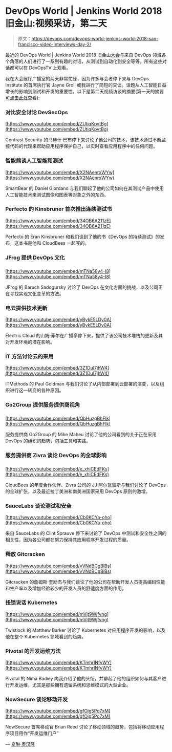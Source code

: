 # DevOps World | Jenkins World 2018 旧金山:视频采访，第二天

> 原文：<https://devops.com/devops-world-jenkins-world-2018-san-francisco-video-interviews-day-2/>

最近的 DevOps World | Jenkins World 2018 旧金山[大会](https://www.cloudbees.com/devops-world/san-francisco)与来自 DevOps 领域各个角落的人们进行了一系列有趣的对话，从测试到自动化到安全等等。所有这些对话都可以在 DevOpsTV 上观看。

我在大会展厅广播室的两天非常忙碌，因为许多与会者停下来与 DevOps Institute 的首席执行官 Jayne Groll 或我进行了简短的交谈。话题从人工智能日益增长的影响到测试和开发的重要性。以下是第二天视频访谈的摘要(第一天的摘要[可点击此处](https://devops.com/devops-world-jenkins-world-2018-san-francisco-video-interviews-day-1/)查看):

### 对比安全讨论 DevSecOps

[https://www.youtube.com/embed/ZUtiqKpvtBg](https://www.youtube.com/embed/ZUtiqKpvtBg)

Contrast Security 的马赫什·巴布停下来讨论了他公司的技术，该技术通过不断监控代码的代理来帮助应用程序保护自己，以实时查看应用程序中的任何问题。

### 智能熊谈人工智能和测试

[https://www.youtube.com/embed/X2NAenrxWYw](https://www.youtube.com/embed/X2NAenrxWYw)

SmartBear 的 Daniel Giordano 与我们聊起了他的公司如何在其测试产品中使用人工智能技术来测试图像和图表等对象之外的东西。

### Perfecto 的 Kinsbruner 首次推出连续测试书

[https://www.youtube.com/embed/34OB6A211zE](https://www.youtube.com/embed/34OB6A211zE)

Perfecto 的 Eran Kinsbruner 和我们谈到了他的书《DevOps 的持续测试》的发布，这本书是他和 CloudBees 一起写的。

### JFrog 提供 DevOps 文化

### 

[https://www.youtube.com/embed/mTNa58y4-I8](https://www.youtube.com/embed/mTNa58y4-I8)

JFrog 的 Baruch Sadogursky 讨论了 DevOps 在文化方面的挑战，以及公司正在寻找实现文化变革的方法。

### 电云提供技术更新

[https://www.youtube.com/embed/yBykE5LDy0A](https://www.youtube.com/embed/yBykE5LDy0A)

Electric Cloud 的山姆·菲尔在广播亭停下来，提供了该公司技术堆栈的更新及其对开发环境的潜在影响。

### IT 方法讨论云的采用

[https://www.youtube.com/embed/3Z1DuI7jhW4](https://www.youtube.com/embed/3Z1DuI7jhW4)

ITMethods 的 Paul Goldman 与我们讨论了从内部部署到云部署的演变，以及组织进行这一转变的各种原因。

### Go2Group 提供服务提供商视角

### 

[https://www.youtube.com/embed/QbHuzgBhFIk](https://www.youtube.com/embed/QbHuzgBhFIk)

服务提供商 Go2Group 的 Mike Maheu 讨论了他的公司看到的关于正在采用 DevOps 的组织的趋势，包括工具和实践。

### 服务提供商 Zivra 谈论 DevOps 的全球影响

### 

[https://www.youtube.com/embed/e_xhiCEdFKs](https://www.youtube.com/embed/e_xhiCEdFKs)

CloudBees 的年度合作伙伴、Zivra 公司的 JJ·阿尔瓦雷斯与我们讨论了 DevOps 的全球扩张，以及最近拉丁美洲和南美洲国家采用 DevOps 原则的激增。

### SauceLabs 谈论测试和安全

[https://www.youtube.com/embed/Cb0KCYa-oho](https://www.youtube.com/embed/Cb0KCYa-oho)

来自 SauceLabs 的 Clint Sprauve 停下来讨论了 DevOps 中测试和安全性之间的相关性，因为各公司都在努力保持其应用程序开发过程的质量。

### 释放 Gitcracken

[https://www.youtube.com/embed/vVNdBCgBlBs](https://www.youtube.com/embed/vVNdBCgBlBs)

Gitcracken 的詹姆斯·奎励杰与我们谈论了他的公司在帮助开发人员提高编码性能和生产率以及增加经验较少的开发人员的舒适度方面的作用。

### 扭锁说话 Kubernetes

[https://www.youtube.com/embed/mVjt9Wjfvng](https://www.youtube.com/embed/mVjt9Wjfvng)

Twistlock 的 Matthew Barker 讨论了 Kubernetes 对应用程序开发的影响，以及他在整个 Kubernetes 领域看到的趋势。

### Pivotal 的开发运维方法

[https://www.youtube.com/embed/KTmhrINfvWY](https://www.youtube.com/embed/KTmhrINfvWY)

Pivotal 的 Nima Badiey 向我介绍了他的头衔，并聊起了他的组织如何与其客户进行开发运维，尤其是那些拥有遗留系统和思维模式的大型企业。

### NowSecure 谈论移动开发

[https://www.youtube.com/embed/gfOig5Po7xM](https://www.youtube.com/embed/gfOig5Po7xM)

NowSecure 首席移动官 Brian Reed 讨论了移动领域的趋势，包括将移动应用程序项目用作“开发运维门户”

— [夏琳·奥汉隆](https://devops.com/author/cohanlon/)